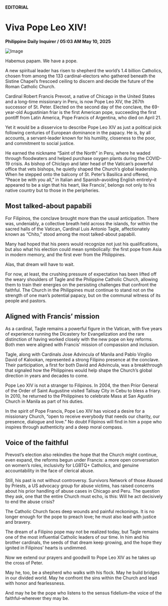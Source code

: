 **EDITORIAL**

# Viva Pope Leo XIV!

****Philippine Daily Inquirer / 05:03 AM May 10, 2025****

![Image](https://raw.githubusercontent.com/github-jl14/scrapy_api/refs/heads/main/images/editorial05102025.png)

Habemus papam. We have a pope.

A new spiritual leader has risen to shepherd the world’s 1.4 billion Catholics, chosen from among the 133 cardinal-electors who gathered beneath the Sistine Chapel’s frescoed ceiling to discern and decide the future of the Roman Catholic Church.

Cardinal Robert Francis Prevost, a native of Chicago in the United States and a long-time missionary in Peru, is now Pope Leo XIV, the 267th successor of St. Peter. Elected on the second day of the conclave, the 69-year-old Augustinian friar is the first American pope, succeeding the first pontiff from Latin America, Pope Francis of Argentina, who died on April 21.

Yet it would be a disservice to describe Pope Leo XIV as just a political pick following centuries of European dominance in the papacy. He is, by all accounts, a servant-leader known for his humility, closeness to the poor, and commitment to social justice.

He earned the nickname “Saint of the North” in Peru, where he waded through floodwaters and helped purchase oxygen plants during the COVID-19 crisis. As bishop of Chiclayo and later head of the Vatican’s powerful office that vets bishops, he quietly shaped the Church’s global leadership. When he stepped onto the balcony of St. Peter’s Basilica and offered, “Peace be with you all,” in Italian and Spanish–avoiding English entirely–it appeared to be a sign that his heart, like Francis’, belongs not only to his native country but to those in the peripheries.

## Most talked-about papabili

For Filipinos, the conclave brought more than the usual anticipation. There was, undeniably, a collective breath held across the islands, for within the sacred halls of the Vatican, Cardinal Luis Antonio Tagle, affectionately known as “Chito,” stood among the most talked-about papabili.

Many had hoped that his peers would recognize not just his qualifications, but also what his election could mean symbolically: the first pope from Asia in modern memory, and the first ever from the Philippines.

Alas, that dream will have to wait.

For now, at least, the crushing pressure of expectation has been lifted off the weary shoulders of Tagle and the Philippine Catholic Church, allowing them to train their energies on the persisting challenges that confront the faithful. The Church in the Philippines must continue to stand not on the strength of one man’s potential papacy, but on the communal witness of its people and pastors.

## Aligned with Francis’ mission

As a cardinal, Tagle remains a powerful figure in the Vatican, with five years of experience running the Dicastery for Evangelization and the rare distinction of having worked closely with the new pope on key reforms. Both men were aligned with Francis’ mission of compassion and inclusion.

Tagle, along with Cardinals Jose Advincula of Manila and Pablo Virgilio David of Kalookan, represented a strong Filipino presence at the conclave. Their participation, a first for both David and Advincula, was a breakthrough that signaled how the Philippines would help shape the Church’s global direction in years and decades to come.

Pope Leo XIV is not a stranger to Filipinos. In 2004, the then Prior General of the Order of Saint Augustine visited Talisay City in Cebu to bless a friary. In 2010, he returned to the Philippines to celebrate Mass at San Agustín Church in Manila as part of his duties.

In the spirit of Pope Francis, Pope Leo XIV has voiced a desire for a missionary Church, “open to receive everybody that needs our charity, our presence, dialogue and love.” No doubt Filipinos will find in him a pope who inspires through authenticity and a deep moral compass.

## Voice of the faithful

Prevost’s election also rekindles the hope that the Church might continue, even expand, the reforms begun under Francis: a more open conversation on women’s roles, inclusivity for LGBTQ+ Catholics, and genuine accountability in the face of clerical abuse.

Still, his past is not without controversy. Survivors Network of those Abused by Priests, a US advocacy group for abuse victims, has raised concerns about his prior handling of abuse cases in Chicago and Peru. The question they ask, one that the entire Church must echo, is this: Will he act decisively to end the abuse crisis?

The Catholic Church faces deep wounds and painful reckonings. It is no longer enough for the pope to preach love; he must also lead with justice and bravery.

The dream of a Filipino pope may not be realized today, but Tagle remains one of the most influential Catholic leaders of our time. In him and his brother cardinals, the seeds of that dream keep growing, and the hope they ignited in Filipinos’ hearts is undimmed.

Now we extend our prayers and goodwill to Pope Leo XIV as he takes up the cross of Peter.

May he, too, be a shepherd who walks with his flock. May he build bridges in our divided world. May he confront the sins within the Church and lead with honor and fearlessness.

And may he be the pope who listens to the sensus fidelium–the voice of the faithful–wherever they may be.